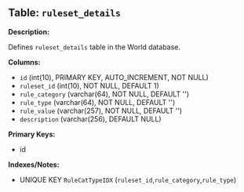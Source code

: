## Table: `ruleset_details`

**Description:**

Defines `ruleset_details` table in the World database.

**Columns:**
- `id` (int(10), PRIMARY KEY, AUTO_INCREMENT, NOT NULL)
- `ruleset_id` (int(10), NOT NULL, DEFAULT 1)
- `rule_category` (varchar(64), NOT NULL, DEFAULT '')
- `rule_type` (varchar(64), NOT NULL, DEFAULT '')
- `rule_value` (varchar(257), NOT NULL, DEFAULT '')
- `description` (varchar(256), DEFAULT NULL)

**Primary Keys:**
- id

**Indexes/Notes:**
- UNIQUE KEY `RuleCatTypeIDX` (`ruleset_id`,`rule_category`,`rule_type`)